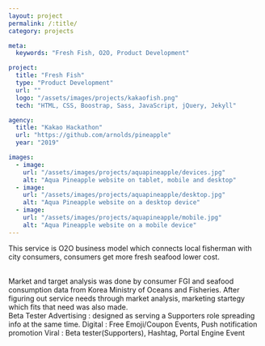 ```yaml
---
layout: project
permalink: /:title/
category: projects

meta:
  keywords: "Fresh Fish, O2O, Product Development"

project:
  title: "Fresh Fish"
  type: "Product Development"
  url: ""
  logo: "/assets/images/projects/kakaofish.png"
  tech: "HTML, CSS, Boostrap, Sass, JavaScript, jQuery, Jekyll"

agency:
  title: "Kakao Hackathon"
  url: "https://github.com/arnolds/pineapple"
  year: "2019"

images:
  - image:
    url: "/assets/images/projects/aquapineapple/devices.jpg"
    alt: "Aqua Pineapple website on tablet, mobile and desktop"
  - image:
    url: "/assets/images/projects/aquapineapple/desktop.jpg"
    alt: "Aqua Pineapple website on a desktop device"
  - image:
    url: "/assets/images/projects/aquapineapple/mobile.jpg"
    alt: "Aqua Pineapple website on a mobile device"
---
```

<p>This service is O2O business model which connects local fisherman with city consumers, consumers get more fresh seafood lower cost. </p>
<br>Market and target analysis was done by consumer FGI and seafood consumption data from Korea Ministry of Oceans and Fisheries. 
After figuring out service needs through market analysis, marketing startegy which fits that need was also made.
<br> Beta Tester Advertising : designed as serving a Supporters role spreading info at the same time.
Digital :  Free Emoji/Coupon Events, Push notification promotion
Viral :  Beta tester(Supporters), Hashtag, Portal Engine Event 
